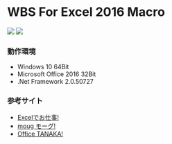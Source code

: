 # WBS For Excel 2016 Macro

![](https://img.shields.io/badge/-10(64Bit)-0078D6.svg?logo=windows&style=flat)
![](https://img.shields.io/badge/-2016(32Bit)-217346.svg?logo=microsoft-excel&style=flat)


### 動作環境
* Windows 10 64Bit
* Microsoft Office 2016 32Bit
* .Net Framework 2.0.50727










### 参考サイト
* [Excelでお仕事!](http://www.ne.jp/asahi/excel/inoue/)
* [moug モーグ!](https://www.moug.net/)
* [Office TANAKA!](http://officetanaka.net)
